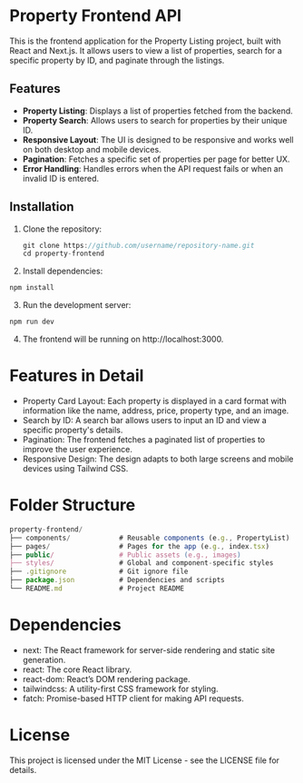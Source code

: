 # Property Frontend API
This is the frontend application for the Property Listing project, built with React and Next.js. It allows users to view a list of properties, search for a specific property by ID, and paginate through the listings.

## Features

- **Property Listing**: Displays a list of properties fetched from the backend.
- **Property Search**: Allows users to search for properties by their unique ID.
- **Responsive Layout**: The UI is designed to be responsive and works well on both desktop and mobile devices.
- **Pagination**: Fetches a specific set of properties per page for better UX.
- **Error Handling**: Handles errors when the API request fails or when an invalid ID is entered.

## Installation

1. Clone the repository:
   ```javascript
   git clone https://github.com/username/repository-name.git
   cd property-frontend
   ```
2. Install dependencies:
```javascript
npm install
```

3. Run the development server:

```javascript
npm run dev
```
4. The frontend will be running on http://localhost:3000.

# Features in Detail
* Property Card Layout: Each property is displayed in a card format with information like the name, address, price, property type, and an image.
* Search by ID: A search bar allows users to input an ID and view a specific property's details.
* Pagination: The frontend fetches a paginated list of properties to improve the user experience.
* Responsive Design: The design adapts to both large screens and mobile devices using Tailwind CSS.
# Folder Structure
```javascript
property-frontend/
├── components/            # Reusable components (e.g., PropertyList)
├── pages/                 # Pages for the app (e.g., index.tsx)
├── public/                # Public assets (e.g., images)
├── styles/                # Global and component-specific styles
├── .gitignore             # Git ignore file
├── package.json           # Dependencies and scripts
└── README.md              # Project README
```

# Dependencies

* next: The React framework for server-side rendering and static site generation.
* react: The core React library.
* react-dom: React’s DOM rendering package.
* tailwindcss: A utility-first CSS framework for styling.
* fatch: Promise-based HTTP client for making API requests.

# License
This project is licensed under the MIT License - see the LICENSE file for details.